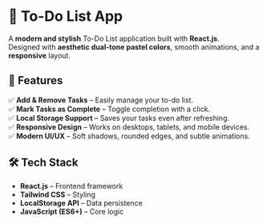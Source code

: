 # 📝 To-Do List App  

A **modern and stylish** To-Do List application built with **React.js**.  
Designed with **aesthetic dual-tone pastel colors**, smooth animations, and a **responsive** layout.  

## 🚀 Features  
✅ **Add & Remove Tasks** – Easily manage your to-do list.  
✅ **Mark Tasks as Complete** – Toggle completion with a click.  
✅ **Local Storage Support** – Saves your tasks even after refreshing.  
✅ **Responsive Design** – Works on desktops, tablets, and mobile devices.  
✅ **Modern UI/UX** – Soft shadows, rounded edges, and subtle animations.  

## 🛠️ Tech Stack  
- **React.js** – Frontend framework  
- **Tailwind CSS** – Styling  
- **LocalStorage API** – Data persistence  
- **JavaScript (ES6+)** – Core logic 

